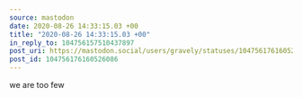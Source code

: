 ```yaml
---
source: mastodon
date: 2020-08-26 14:33:15.03 +00
title: "2020-08-26 14:33:15.03 +00"
in_reply_to: 104756157510437897
post_uri: https://mastodon.social/users/gravely/statuses/104756176160526086
post_id: 104756176160526086
---
```

we are too few


